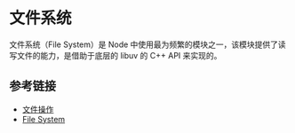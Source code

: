 # 文件系统
文件系统（File System）是 Node 中使用最为频繁的模块之一，该模块提供了读写文件的能力，是借助于底层的 libuv 的 C++ API 来实现的。

## 参考链接
* [文件操作](https://nqdeng.github.io/7-days-nodejs/#3)
* [File System](http://nodejs.cn/api/fs.html)



